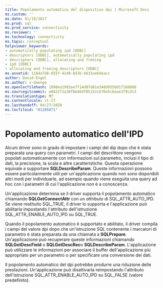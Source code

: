 ```yaml
---
title: Popolamento automatico del dispositivo dpi | Microsoft Docs
ms.custom: ''
ms.date: 01/19/2017
ms.prod: sql
ms.prod_service: connectivity
ms.reviewer: ''
ms.technology: connectivity
ms.topic: conceptual
helpviewer_keywords:
- automatically populating ipd [ODBC]
- descriptors [ODBC], automatically populating ipd
- descriptors [ODBC], allocating and freeing
- ipd [ODBC]
- allocating and freeing descriptors [ODBC]
ms.assetid: 1184a7d8-d557-4140-843b-6633ae6deacc
author: David-Engel
ms.author: v-daenge
ms.openlocfilehash: 1998ea1992ee7f14d87d01e348d955b017166088
ms.sourcegitcommit: e042272a38fb646df05152c676e5cbeae3f9cd13
ms.translationtype: MT
ms.contentlocale: it-IT
ms.lasthandoff: 04/27/2020
ms.locfileid: "81285071"
---
```

# <a name="automatic-population-of-the-ipd"></a>Popolamento automatico dell'IPD
Alcuni driver sono in grado di impostare i campi del dip dopo che è stata preparata una query con parametri. I campi del descrittore vengono popolati automaticamente con informazioni sul parametro, inclusi il tipo di dati, la precisione, la scala e altre caratteristiche. Questa operazione equivale a supportare **SQLDescribeParam**. Queste informazioni possono essere particolarmente utili per un'applicazione quando non sono disponibili altri modi per individuarle, ad esempio quando viene eseguita una query ad hoc con i parametri di cui l'applicazione non è a conoscenza.  
  
 Un'applicazione determina se il driver supporta il popolamento automatico chiamando **SQLGetConnectAttr** con un *attributo* di SQL_ATTR_AUTO_IPD. Se viene restituito SQL_TRUE, il driver lo supporta e l'applicazione può abilitarla impostando l'attributo dell'istruzione SQL_ATTR_ENABLE_AUTO_IPD su SQL_TRUE.  
  
 Quando il popolamento automatico è supportato e abilitato, il driver compila i campi del valore dpi dopo che un'istruzione SQL contenente i marcatori di parametro è stata preparata da una chiamata a **SQLPrepare**. Un'applicazione può recuperare queste informazioni chiamando **SQLGetDescField** o **SQLGetDescRec**o **SQLDescribeParam**. L'applicazione può utilizzare le informazioni per associare il buffer dell'applicazione più appropriato per un parametro o per specificare una conversione dei dati.  
  
 Il popolamento automatico del dpi potrebbe produrre una riduzione delle prestazioni. Un'applicazione può disattivarla reimpostando l'attributo dell'istruzione SQL_ATTR_ENABLE_AUTO_IPD su SQL_FALSE (valore predefinito).
